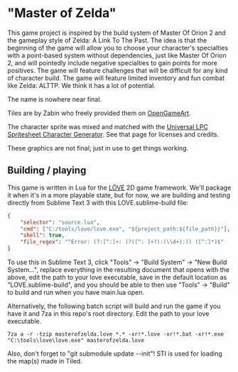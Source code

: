 # "Master of Zelda"

This game project is inspired by the build system of Master Of Orion 2 and the gameplay style of Zelda: A Link To The Past.  The idea is that the beginning of the game will allow you to choose your character's specialties with a point-based system without dependencies, just like Master Of Orion 2, and will pointedly include negative specialties to gain points for more positives.  The game will feature challenges that will be difficult for any kind of character build.  The game will feature limited inventory and fun combat like Zelda: ALTTP.  We think it has a lot of potential.

The name is nowhere near final.

Tiles are by Zabin who freely provided them on [OpenGameArt](http://opengameart.org/users/zabin).

The character sprite was mixed and matched with the [Universal LPC Spritesheet Character Generator](http://gaurav.munjal.us/Universal-LPC-Spritesheet-Character-Generator/).  See that page for licenses and credits.

These graphics are not final; just in use to get things working.

## Building / playing

This game is written in Lua for the [LÖVE](https://love2d.org/) 2D game framework.  We'll package it when it's in a more playable state, but for now, we are building and testing directly from Sublime Text 3 with this LOVE.sublime-build file:

```JSON
{
    "selector": "source.lua",
    "cmd": ["C:/tools/love/love.exe", "${project_path:${file_path}}"],
    "shell": true,
    "file_regex": "^Error: (?:[^:]+: )?([^: ]+?):(\\d+):() ([^:]*)$"
}
```

To use this in Sublime Text 3, click "Tools" -> "Build System" -> "New Build System...", replace everything in the resulting document that opens with the above, edit the path to your love executable, save in the default location as "LOVE.sublime-build", and you should be able to then use "Tools" -> "Build" to build and run when you have main.lua open.

Alternatively, the following batch script will build and run the game if you have it and 7za in this repo's root directory.  Edit the path to your love executable.

```dos
7za a -r -tzip masterofzelda.love *.* -xr!*.love -xr!*.bat -xr!*.exe
"C:\tools\love\love.exe" masterofzelda.love
```

Also, don't forget to "git submodule update --init"!  STI is used for loading the map(s) made in Tiled.